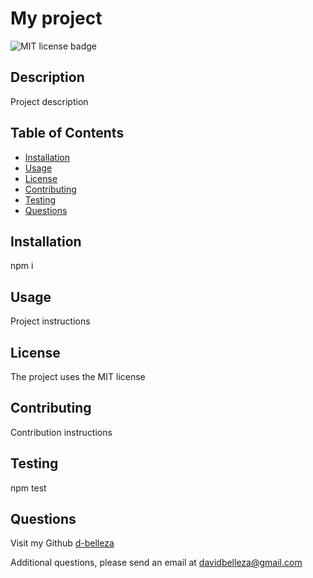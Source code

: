 
# My project

![MIT license badge](https://img.shields.io/badge/license-MIT-green.svg)

## Description
Project description

## Table of Contents
* [Installation](#installation)
* [Usage](#usage)
* [License](#license)
* [Contributing](#contributing)
* [Testing](#testing)
* [Questions](#questions)
    
## Installation
npm i

## Usage
Project instructions

## License
The project uses the MIT license

## Contributing
Contribution instructions

## Testing
npm test

## Questions
Visit my Github
[d-belleza](https://github.com/d-belleza)

Additional questions, please send an email at
[davidbelleza@gmail.com](mailto:davidbelleza@gmail.com)
    